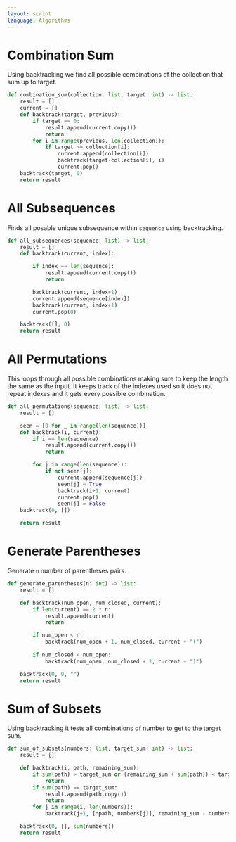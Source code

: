 ```yaml
---
layout: script
language: Algorithms
---
```


# Combination Sum

Using backtracking we find all possible combinations of the collection that sum up to target.

```python
def combination_sum(collection: list, target: int) -> list:
    result = []
    current = []
    def backtrack(target, previous):
        if target == 0:
            result.append(current.copy())
            return
        for i in range(previous, len(collection)):
            if target >= collection[i]:
                current.append(collection[i])
                backtrack(target-collection[i], i)
                current.pop()
    backtrack(target, 0)
    return result
```

# All Subsequences

Finds all posable unique subsequence within `sequence` using backtracking.

```python
def all_subsequences(sequence: list) -> list:
    result = []
    def backtrack(current, index):

        if index == len(sequence):
            result.append(current.copy())
            return

        backtrack(current, index+1)
        current.append(sequence[index])
        backtrack(current, index+1)
        current.pop(0)

    backtrack([], 0)
    return result
```

# All Permutations

This loops through all possible combinations making sure to keep the length the same as the input. It keeps track of the indexes used so it does not repeat indexes and it gets every possible combination. 

```python
def all_permutations(sequence: list) -> list:
    result = []

    seen = [0 for _ in range(len(sequence))]
    def backtrack(i, current):
        if i == len(sequence):
            result.append(current.copy())
            return

        for j in range(len(sequence)):
            if not seen[j]:
                current.append(sequence[j])
                seen[j] = True
                backtrack(i+1, current)
                current.pop()
                seen[j] = False
    backtrack(0, [])

    return result
```

# Generate Parentheses

Generate `n` number of parentheses pairs.

```python
def generate_parentheses(n: int) -> list:
    result = []

    def backtrack(num_open, num_closed, current):
        if len(current) == 2 * n:
            result.append(current)
            return

        if num_open < n:
            backtrack(num_open + 1, num_closed, current + "(")
        
        if num_closed < num_open:
            backtrack(num_open, num_closed + 1, current + ")")

    backtrack(0, 0, "")
    return result
```

# Sum of Subsets

Using backtracking it tests all combinations of number to get to the target sum.

```python
def sum_of_subsets(numbers: list, target_sum: int) -> list:
    result = []

    def backtrack(i, path, remaining_sum):
        if sum(path) > target_sum or (remaining_sum + sum(path)) < target_sum:
            return
        if sum(path) == target_sum:
            result.append(path.copy())
            return
        for j in range(i, len(numbers)):
            backtrack(j+1, [*path, numbers[j]], remaining_sum - numbers[j])

    backtrack(0, [], sum(numbers))
    return result
```
